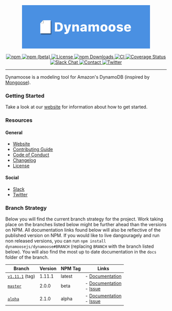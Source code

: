 <p align="center">
	<img src="internal/banner/Banner.png" width="400" max-width="90%" alt="Dynamoose" />
</p>

<p align="center">
	<a href="https://www.npmjs.com/package/dynamoose">
		<img src="https://img.shields.io/npm/v/dynamoose" alt="npm">
	</a>
	<a href="https://www.npmjs.com/package/dynamoose/v/beta">
		<img src="https://img.shields.io/npm/v/dynamoose/beta" alt="npm (beta)">
	</a>
	<a href="https://github.com/dynamoosejs/dynamoose/blob/master/LICENSE">
		<img src="https://img.shields.io/github/license/dynamoosejs/dynamoose" alt="License">
	</a>
	<a href="https://www.npmjs.com/package/dynamoose">
		<img src="https://img.shields.io/npm/dw/dynamoose" alt="npm Downloads">
	</a>
	<a href="https://github.com/dynamoosejs/dynamoose/actions">
		<img src="https://github.com/dynamoosejs/dynamoose/workflows/CI/badge.svg" alt="CI">
	</a>
	<a href="https://coveralls.io/github/dynamoosejs/dynamoose?branch=master">
		<img src="https://coveralls.io/repos/github/dynamoosejs/dynamoose/badge.svg?branch=master" alt="Coverage Status">
	</a>
	<a href="https://join.slack.com/t/dynamoose/shared_invite/enQtODM4OTI0MTc1NDc3LWI3MmNhMThmNmJmZDk5MmUxOTZmMGEwNGQzNTRkMjhjZGJlNGM5M2JmZjMzMzlkODRhMGY3MTQ5YjQ2Nzg3YTY">
		<img src="https://img.shields.io/badge/chat-on%20slack-informational.svg" alt="Slack Chat">
	</a>
	<a href="https://charlie.fish/contact">
		<img src="https://img.shields.io/badge/contact-me-blue" alt="Contact">
	</a>
	<a href="https://twitter.com/DynamooseJS">
		<img src="https://img.shields.io/twitter/follow/dynamoosejs?style=social" alt="Twitter">
	</a>
</p>

---

Dynamoose is a modeling tool for Amazon's DynamoDB (inspired by [Mongoose](https://mongoosejs.com/)).

### Getting Started

Take a look at our [website](https://dynamoosejs.com) for information about how to get started.

### Resources

#### General

- [Website](https://dynamoosejs.com)
- [Contributing Guide](CONTRIBUTING.md)
- [Code of Conduct](CODE_OF_CONDUCT.md)
- [Changelog](CHANGELOG.md)
- [License](LICENSE)

#### Social

- [Slack](https://join.slack.com/t/dynamoose/shared_invite/enQtODM4OTI0MTc1NDc3LWI3MmNhMThmNmJmZDk5MmUxOTZmMGEwNGQzNTRkMjhjZGJlNGM5M2JmZjMzMzlkODRhMGY3MTQ5YjQ2Nzg3YTY)
- [Twitter](https://twitter.com/DynamooseJS)

### Branch Strategy

Below you will find the current branch strategy for the project. Work taking place on the branches listed below might be further ahead than the versions on NPM. All documentation links found below will also be reflective of the published version on NPM. If you would like to live dangouragely and run non released versions, you can run `npm install dynamoosejs/dynamoose#BRANCH` (replacing `BRANCH` with the branch listed below). You will also find the most up to date documentation in the `docs` folder of the branch.

| Branch | Version | NPM Tag | Links |
| --- | --- | --- | --- |
| [`v1.11.1`](https://github.com/dynamoosejs/dynamoose/tree/v1.11.1) (tag) | 1.11.1 | latest | - [Documentation](https://dynamoosejs.com) |
| [`master`](https://github.com/dynamoosejs/dynamoose/tree/master) | 2.0.0 | beta | - [Documentation](https://github.com/dynamoosejs/dynamoose/tree/master/docs/docs)<br>- [Issue](https://github.com/dynamoosejs/dynamoose/issues/709) |
| [`alpha`](https://github.com/dynamoosejs/dynamoose/tree/alpha) | 2.1.0 | alpha | - [Documentation](https://github.com/dynamoosejs/dynamoose/tree/alpha/docs/docs)<br>- [Issue](https://github.com/dynamoosejs/dynamoose/issues/788) |
